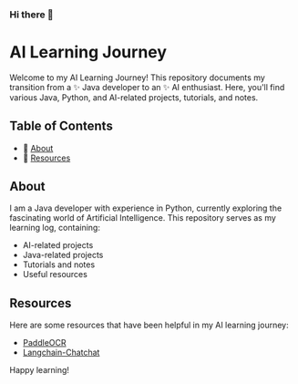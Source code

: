 ### Hi there 👋

<!--
**ichigo-xin/ichigo-xin** is a ✨ _special_ ✨ repository because its `README.md` (this file) appears on your GitHub profile.

Here are some ideas to get you started:

- 🔭 I’m currently working on chendu
- 🌱 I’m currently learning ...
- 👯 I’m looking to collaborate on ...
- 🤔 I’m looking for help with ...
- 💬 Ask me about ...
- 📫 How to reach me: ...
- 😄 Pronouns: ...
- ⚡ Fun fact: ...
-->

# AI Learning Journey

Welcome to my AI Learning Journey! This repository documents my transition from a ✨ Java developer to an  ✨ AI enthusiast. Here, you'll find various Java, Python, and AI-related projects, tutorials, and notes.

## Table of Contents

- 🔭 [About](#about)
- 🌱 [Resources](#resources)

## About

I am a Java developer with experience in Python, currently exploring the fascinating world of Artificial Intelligence. This repository serves as my learning log, containing:

- AI-related projects
- Java-related projects
- Tutorials and notes
- Useful resources

## Resources

Here are some resources that have been helpful in my AI learning journey:

- [PaddleOCR](https://github.com/PaddlePaddle/PaddleOCR)
- [Langchain-Chatchat](https://github.com/chatchat-space/Langchain-Chatchat)

Happy learning!
